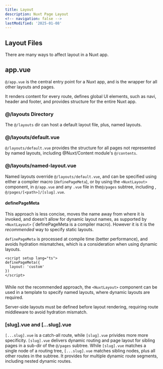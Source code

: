 ```yaml
---
title: Layout
description: Nuxt Page Layout
<!-- navigation: false --> 
lastModified: '2025-01-08'
---
```


## Layout Files

There are many ways to affect layout in a Nuxt app.

## app.vue

`@/app.vue` is the central entry point for a Nuxt app, and is the wrapper for all other layouts and pages.

It renders content for every route, defines global UI elements, such as navi, header and footer, and provides structure for the entire Nuxt app.

### @/layouts Directory

The `@/layouts` dir can host a default layout file, plus, named layouts.

### @/layouts/default.vue

`@/layouts/default.vue` provides the structure for all pages not represented by named layouts, including @Nuxt/Content module's `@/contents`.

### @/layouts/named-layout.vue

Named layouts override `@/layouts/default.vue`, and can be specified using either a compiler macro (`definePageMeta`), or by using the `<NuxtLayout>` component, in `@/app.vue` and any `.vue` file in the`@/pages` subtree, including , `@/pages/[<path>]/[slug].vue`.

#### definePageMeta

This approach is less concise, moves the name away from where it is invoked, and doesn't allow for dynamic layout names, as supported by `<NuxtLayout>` (`definePageMeta is a compiler macro).  However it is it is the <em>recommended</em> way to specify static layouts.

`definePageMeta` is processed at compile time (better performance), and avoids hydration mismatches, which is a consideration when using dynamic layouts.

```vue
<script setup lang="ts">
definePageMeta({
  layout: 'custom'
})
</script>
```

### <NuxtLayout>

While not the recommended approach, the `<NuxtLayout>` component can be used in a template to specify named layouts, where dynamic layouts are required.

Server-side layouts must be defined before layout rendering, requiring route middleware to avoid hydration mismatch.

### [slug].vue and [...slug].vue

`[...slug].vue` is a catch-all route, while `[slug].vue` privides more more specificity.  `[slug].vue` delivers dynamic routing and page layout for sibling pages in a sub-dir of the `@/pages` subtree.   While `[slug].vue` matches a single node of a routing tree, `[...slug].vue` matches sibling nodes, plus all other routes in the subtree.  It provides for multiple dynamic route segments, including nested dynamic routes.
